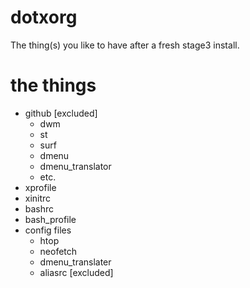 # dotxorg

The thing(s) you like to have after a fresh stage3 install.

# the things

* github [excluded]
  * dwm
  * st
  * surf
  * dmenu
  * dmenu_translator
  * etc.
* xprofile
* xinitrc
* bashrc
* bash_profile
* config files
  * htop
  * neofetch
  * dmenu_translater
  * aliasrc [excluded]
